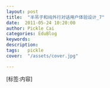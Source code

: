 ```yaml
---
layout: post  
title:  "半吊子和纯外行对话用户体验设计_7"
date:  2011-05-24 10:20:00
author: Pickle Cai  
categories: EduBlog  
keywords: 
description:   
tags:	pickle   
cover:  "/assets/cover.jpg"  

---
```


[标签:内容]
